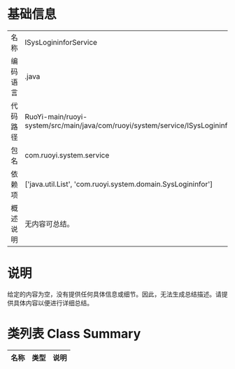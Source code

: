 # 基础信息

|      |      |
|------|------|
| 名称 | ISysLogininforService |
| 编码语言 | .java |
| 代码路径 | RuoYi-main/ruoyi-system/src/main/java/com/ruoyi/system/service/ISysLogininforService.java |
| 包名 | com.ruoyi.system.service |
| 依赖项 | ['java.util.List', 'com.ruoyi.system.domain.SysLogininfor'] |
| 概述说明 | 无内容可总结。 |

# 说明

给定的内容为空，没有提供任何具体信息或细节。因此，无法生成总结描述。请提供具体内容以便进行详细总结。

# 类列表 Class Summary

| 名称   | 类型  | 说明 |
|-------|------|-------------|




